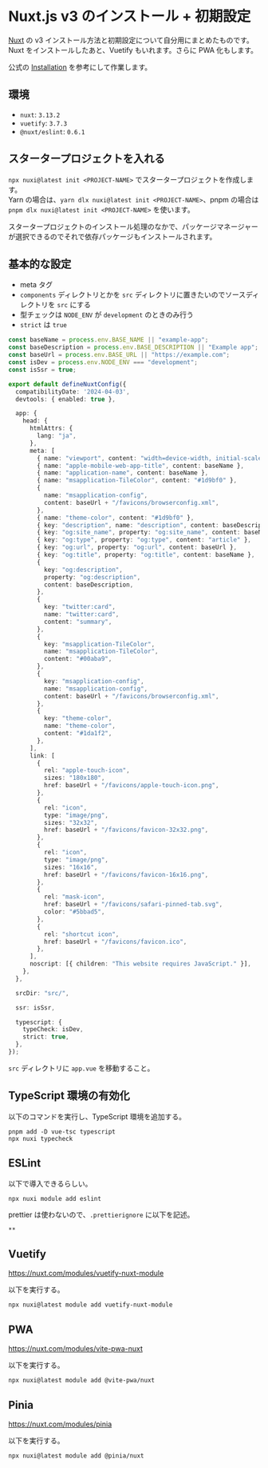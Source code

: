 # Nuxt.js v3 のインストール + 初期設定

[Nuxt](https://nuxt.com/) の v3 インストール方法と初期設定について自分用にまとめたものです。  
Nuxt をインストールしたあと、Vuetify もいれます。さらに PWA 化もします。

公式の [Installation](https://nuxt.com/docs/getting-started/installation) を参考にして作業します。

## 環境

- `nuxt`: `3.13.2`
- `vuetify`: `3.7.3`
- `@nuxt/eslint`: `0.6.1`

## スタータープロジェクトを入れる

`npx nuxi@latest init <PROJECT-NAME>` でスタータープロジェクトを作成します。  
Yarn の場合は、`yarn dlx nuxi@latest init <PROJECT-NAME>`、pnpm の場合は `pnpm dlx nuxi@latest init <PROJECT-NAME>` を使います。

スタータープロジェクトのインストール処理のなかで、パッケージマネージャーが選択できるのでそれで依存パッケージもインストールされます。

## 基本的な設定

- meta タグ
- `components` ディレクトリとかを `src` ディレクトリに置きたいのでソースディレクトリを `src` にする
- 型チェックは `NODE_ENV` が `development` のときのみ行う
- `strict` は `true`

```typescript title="nuxt.config.ts" linenums="1"
const baseName = process.env.BASE_NAME || "example-app";
const baseDescription = process.env.BASE_DESCRIPTION || "Example app";
const baseUrl = process.env.BASE_URL || "https://example.com";
const isDev = process.env.NODE_ENV === "development";
const isSsr = true;

export default defineNuxtConfig({
  compatibilityDate: '2024-04-03',
  devtools: { enabled: true },

  app: {
    head: {
      htmlAttrs: {
        lang: "ja",
      },
      meta: [
        { name: "viewport", content: "width=device-width, initial-scale=1" },
        { name: "apple-mobile-web-app-title", content: baseName },
        { name: "application-name", content: baseName },
        { name: "msapplication-TileColor", content: "#1d9bf0" },
        {
          name: "msapplication-config",
          content: baseUrl + "/favicons/browserconfig.xml",
        },
        { name: "theme-color", content: "#1d9bf0" },
        { key: "description", name: "description", content: baseDescription },
        { key: "og:site_name", property: "og:site_name", content: baseName },
        { key: "og:type", property: "og:type", content: "article" },
        { key: "og:url", property: "og:url", content: baseUrl },
        { key: "og:title", property: "og:title", content: baseName },
        {
          key: "og:description",
          property: "og:description",
          content: baseDescription,
        },
        {
          key: "twitter:card",
          name: "twitter:card",
          content: "summary",
        },
        {
          key: "msapplication-TileColor",
          name: "msapplication-TileColor",
          content: "#00aba9",
        },
        {
          key: "msapplication-config",
          name: "msapplication-config",
          content: baseUrl + "/favicons/browserconfig.xml",
        },
        {
          key: "theme-color",
          name: "theme-color",
          content: "#1da1f2",
        },
      ],
      link: [
        {
          rel: "apple-touch-icon",
          sizes: "180x180",
          href: baseUrl + "/favicons/apple-touch-icon.png",
        },
        {
          rel: "icon",
          type: "image/png",
          sizes: "32x32",
          href: baseUrl + "/favicons/favicon-32x32.png",
        },
        {
          rel: "icon",
          type: "image/png",
          sizes: "16x16",
          href: baseUrl + "/favicons/favicon-16x16.png",
        },
        {
          rel: "mask-icon",
          href: baseUrl + "/favicons/safari-pinned-tab.svg",
          color: "#5bbad5",
        },
        {
          rel: "shortcut icon",
          href: baseUrl + "/favicons/favicon.ico",
        },
      ],
      noscript: [{ children: "This website requires JavaScript." }],
    },
  },

  srcDir: "src/",

  ssr: isSsr,

  typescript: {
    typeCheck: isDev,
    strict: true,
  },
});
```

`src` ディレクトリに `app.vue` を移動すること。

## TypeScript 環境の有効化

以下のコマンドを実行し、TypeScript 環境を追加する。

```shell
pnpm add -D vue-tsc typescript
npx nuxi typecheck
```

## ESLint

以下で導入できるらしい。

```shell
npx nuxi module add eslint
```

prettier は使わないので、`.prettierignore` に以下を記述。

```text title=".prettierignore" linenums="1"
**
```

## Vuetify

https://nuxt.com/modules/vuetify-nuxt-module

以下を実行する。

```shell
npx nuxi@latest module add vuetify-nuxt-module
```

## PWA

https://nuxt.com/modules/vite-pwa-nuxt

以下を実行する。

```shell
npx nuxi@latest module add @vite-pwa/nuxt
```

## Pinia

https://nuxt.com/modules/pinia

以下を実行する。

```shell
npx nuxi@latest module add @pinia/nuxt
```
